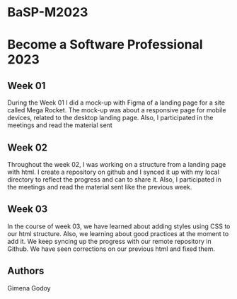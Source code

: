# BaSP-M2023

# Become a Software Professional 2023

## Week 01
During the Week 01 I did a mock-up with Figma of a landing page for a site called Mega Rocket. The mock-up was about a responsive page for mobile devices, related to the desktop landing page.
Also, I participated in the meetings and read the material sent

## Week 02
Throughout the week 02, I was working on a structure from a landing page with html. I create a repository on github and I synced it up with my local directory to reflect the progress and can to share it.
Also, I participated in the meetings and read the material sent like the previous week.

## Week 03
In the course of week 03, we have learned about adding styles using CSS to our html structure. Also, we learning about good practices at the moment to add it. We keep syncing up the progress with our remote repository in Github.
We have seen corrections on our previous html and fixed them.
## Authors
Gimena Godoy
